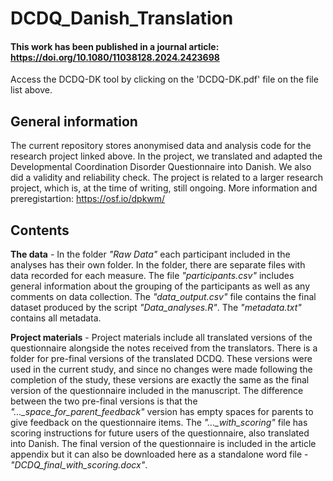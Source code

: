 # DCDQ_Danish_Translation

#### This work has been published in a journal article: https://doi.org/10.1080/11038128.2024.2423698  

Access the DCDQ-DK tool by clicking on the 'DCDQ-DK.pdf' file on the file list above.

## General information
The current repository stores anonymised data and analysis code for the research project linked above. In the project, we translated and adapted the Developmental Coordination Disorder Questionnaire into Danish. We also did a validity and reliability check. The project is related to a larger research project, which is, at the time of writing, still ongoing. More information and preregistartion: https://osf.io/dpkwm/     

## Contents
**The data** - In the folder *"Raw Data"* each participant included in the analyses has their own folder. In the folder, there are separate files with data recorded for each measure. The file *"participants.csv"* includes general information about the grouping of the participants as well as any comments on data collection. The *"data_output.csv"* file contains the final dataset produced by the script *"Data_analyses.R"*. The *"metadata.txt"* contains all metadata.  

**Project materials** - Project materials include all translated versions of the questionnaire alongside the notes received from the translators. There is a folder for pre-final versions of the translated DCDQ. These versions were used in the current study, and since no changes were made following the completion of the study, these versions are exactly the same as the final version of the questionnaire included in the manuscript. The difference between the two pre-final versions is that the *"..._space_for_parent_feedback"* version has empty spaces for parents to give feedback on the questionnaire items. The *"..._with_scoring"* file has scoring instructions for future users of the questionnaire, also translated into Danish. The final version of the questionnaire is included in the article appendix but it can also be downloaded here as a standalone word file - *"DCDQ_final_with_scoring.docx"*. 
